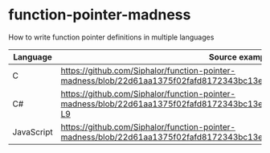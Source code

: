 # function-pointer-madness
How to write function pointer definitions in multiple languages

| Language   | Source example                                                                                                                 |
| ---------- | ------------------------------------------------------------------------------------------------------------------------------ |
| C          | https://github.com/Siphalor/function-pointer-madness/blob/22d61aa1375f02fafd8172343bc13ee4ab4adace/src/main.c#L11-L13 |
| C#         | https://github.com/Siphalor/function-pointer-madness/blob/22d61aa1375f02fafd8172343bc13ee4ab4adace/src/csharp/Program.cs#L1-L9 |
| JavaScript | https://github.com/Siphalor/function-pointer-madness/blob/22d61aa1375f02fafd8172343bc13ee4ab4adace/src/main.js#L4-L6           |
